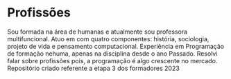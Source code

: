 # Profissões
Sou formada na área de humanas e atualmente sou professora multifuncional. Atuo em com quatro componentes: história, sociologia, projeto de vida e pensamento computacional. 
Experiência em Programação de formação nehuma, apenas na disciplina desde o ano Passado.
Resolvi falar sobre profissões pois, a programação é algo crescente no mercado. 
Repositório criado referente a etapa 3 dos formadores 2023
